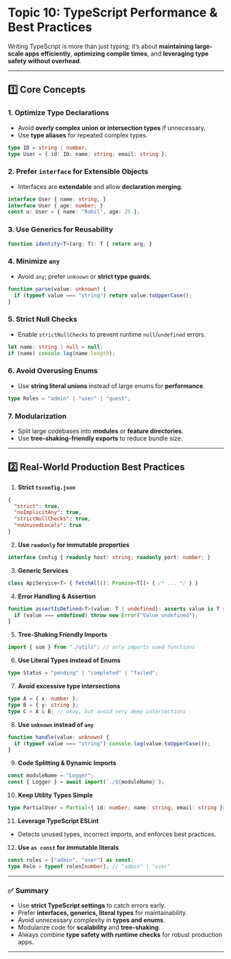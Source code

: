 
# **Topic 10: TypeScript Performance & Best Practices**

Writing TypeScript is more than just typing; it’s about **maintaining large-scale apps efficiently**, **optimizing compile times**, and **leveraging type safety without overhead**.

---

## **1️⃣ Core Concepts**

### 1. Optimize Type Declarations

* Avoid **overly complex union or intersection types** if unnecessary.
* Use **type aliases** for repeated complex types.

```ts
type ID = string | number;
type User = { id: ID; name: string; email: string };
```

### 2. Prefer `interface` for Extensible Objects

* Interfaces are **extendable** and allow **declaration merging**.

```ts
interface User { name: string; }
interface User { age: number; }
const u: User = { name: "Rahil", age: 25 };
```

### 3. Use Generics for Reusability

```ts
function identity<T>(arg: T): T { return arg; }
```

### 4. Minimize `any`

* Avoid `any`; prefer `unknown` or **strict type guards**.

```ts
function parse(value: unknown) {
  if (typeof value === "string") return value.toUpperCase();
}
```

### 5. Strict Null Checks

* Enable `strictNullChecks` to prevent runtime `null`/`undefined` errors.

```ts
let name: string | null = null;
if (name) console.log(name.length);
```

### 6. Avoid Overusing Enums

* Use **string literal unions** instead of large enums for **performance**.

```ts
type Roles = "admin" | "user" | "guest";
```

### 7. Modularization

* Split large codebases into **modules** or **feature directories**.
* Use **tree-shaking-friendly exports** to reduce bundle size.

---

## **2️⃣ Real-World Production Best Practices**

1. **Strict `tsconfig.json`**

```json
{
  "strict": true,
  "noImplicitAny": true,
  "strictNullChecks": true,
  "noUnusedLocals": true
}
```

2. **Use `readonly` for immutable properties**

```ts
interface Config { readonly host: string; readonly port: number; }
```

3. **Generic Services**

```ts
class ApiService<T> { fetchAll(): Promise<T[]> { /* ... */ } }
```

4. **Error Handling & Assertion**

```ts
function assertIsDefined<T>(value: T | undefined): asserts value is T {
  if (value === undefined) throw new Error("Value undefined");
}
```

5. **Tree-Shaking Friendly Imports**

```ts
import { sum } from "./utils"; // only imports used functions
```

6. **Use Literal Types instead of Enums**

```ts
type Status = "pending" | "completed" | "failed";
```

7. **Avoid excessive type intersections**

```ts
type A = { x: number };
type B = { y: string };
type C = A & B; // okay, but avoid very deep intersections
```

8. **Use `unknown` instead of `any`**

```ts
function handle(value: unknown) {
  if (typeof value === "string") console.log(value.toUpperCase());
}
```

9. **Code Splitting & Dynamic Imports**

```ts
const moduleName = "Logger";
const { Logger } = await import(`./${moduleName}`);
```

10. **Keep Utility Types Simple**

```ts
type PartialUser = Partial<{ id: number; name: string; email: string }>;
```

11. **Leverage TypeScript ESLint**

* Detects unused types, incorrect imports, and enforces best practices.

12. **Use `as const` for immutable literals**

```ts
const roles = ["admin", "user"] as const;
type Role = typeof roles[number]; // "admin" | "user"
```

---

### ✅ **Summary**

* Use **strict TypeScript settings** to catch errors early.
* Prefer **interfaces, generics, literal types** for maintainability.
* Avoid unnecessary complexity in **types and enums**.
* Modularize code for **scalability** and **tree-shaking**.
* Always combine **type safety with runtime checks** for robust production apps.

---


